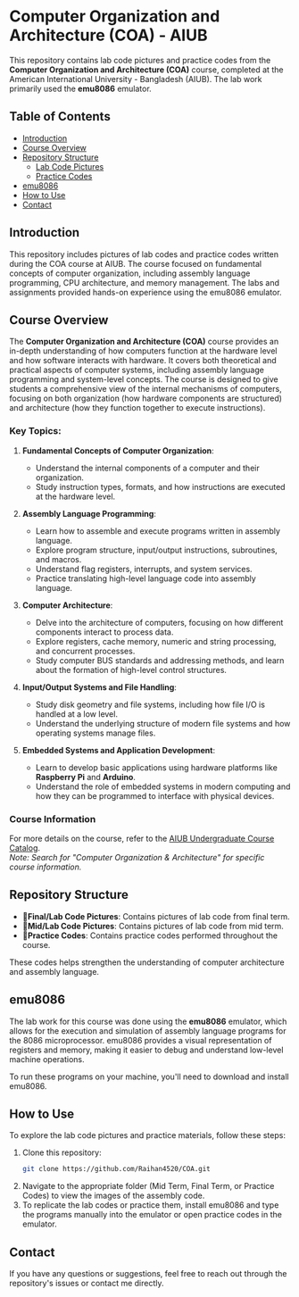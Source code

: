 # Computer Organization and Architecture (COA) - AIUB

This repository contains lab code pictures and practice codes from the **Computer Organization and Architecture (COA)** course, completed at the American International University - Bangladesh (AIUB). The lab work primarily used the **emu8086** emulator.

## Table of Contents
- [Introduction](#introduction)
- [Course Overview](#course-overview)
- [Repository Structure](#repository-structure)
  - [Lab Code Pictures](#lab-code-pictures)
  - [Practice Codes](#practice-codes)
- [emu8086](#emu8086)
- [How to Use](#how-to-use)
- [Contact](#contact)

## Introduction

This repository includes pictures of lab codes and practice codes written during the COA course at AIUB. The course focused on fundamental concepts of computer organization, including assembly language programming, CPU architecture, and memory management. The labs and assignments provided hands-on experience using the emu8086 emulator.

## Course Overview

The **Computer Organization and Architecture (COA)** course provides an in-depth understanding of how computers function at the hardware level and how software interacts with hardware. It covers both theoretical and practical aspects of computer systems, including assembly language programming and system-level concepts. The course is designed to give students a comprehensive view of the internal mechanisms of computers, focusing on both organization (how hardware components are structured) and architecture (how they function together to execute instructions).

### Key Topics:

1. **Fundamental Concepts of Computer Organization**:
   - Understand the internal components of a computer and their organization.
   - Study instruction types, formats, and how instructions are executed at the hardware level.

2. **Assembly Language Programming**:
   - Learn how to assemble and execute programs written in assembly language.
   - Explore program structure, input/output instructions, subroutines, and macros.
   - Understand flag registers, interrupts, and system services.
   - Practice translating high-level language code into assembly language.

3. **Computer Architecture**:
   - Delve into the architecture of computers, focusing on how different components interact to process data.
   - Explore registers, cache memory, numeric and string processing, and concurrent processes.
   - Study computer BUS standards and addressing methods, and learn about the formation of high-level control structures.

4. **Input/Output Systems and File Handling**:
   - Study disk geometry and file systems, including how file I/O is handled at a low level.
   - Understand the underlying structure of modern file systems and how operating systems manage files.

5. **Embedded Systems and Application Development**:
   - Learn to develop basic applications using hardware platforms like **Raspberry Pi** and **Arduino**.
   - Understand the role of embedded systems in modern computing and how they can be programmed to interface with physical devices.

### Course Information
For more details on the course, refer to the [AIUB Undergraduate Course Catalog](https://www.aiub.edu/faculties/fst/ug-course-catalog).  
*Note: Search for "Computer Organization & Architecture" for specific course information.*

## Repository Structure

- 📂**Final/Lab Code Pictures**: Contains pictures of lab code from final term.
- 📂**Mid/Lab Code Pictures**: Contains pictures of lab code from mid term.
- 📂**Practice Codes**: Contains practice codes performed throughout the course.

These codes helps strengthen the understanding of computer architecture and assembly language.

## emu8086

The lab work for this course was done using the **emu8086** emulator, which allows for the execution and simulation of assembly language programs for the 8086 microprocessor. emu8086 provides a visual representation of registers and memory, making it easier to debug and understand low-level machine operations.

To run these programs on your machine, you'll need to download and install emu8086.

## How to Use

To explore the lab code pictures and practice materials, follow these steps:

1. Clone this repository:
    ```bash
    git clone https://github.com/Raihan4520/COA.git
    ```
2. Navigate to the appropriate folder (Mid Term, Final Term, or Practice Codes) to view the images of the assembly code.
3. To replicate the lab codes or practice them, install emu8086 and type the programs manually into the emulator or open practice codes in the emulator.

## Contact

If you have any questions or suggestions, feel free to reach out through the repository's issues or contact me directly.
